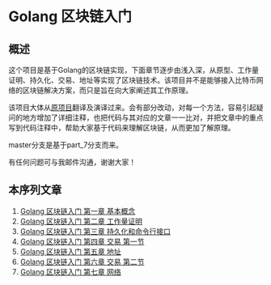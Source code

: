 # Golang 区块链入门

## 概述

这个项目是基于Golang的区块链实现，下面章节逐步由浅入深，从原型、工作量证明、持久化、交易、地址等实现了区块链技术。该项目并不是能够接入比特币网络的区块链解决方案，而只是旨在向大家阐述其工作原理。

该项目大体从[原项目](https://github.com/Jeiwan/blockchain_go)翻译及演译过来。会有部分改动，对每一个方法，容易引起疑问的地方增加了详细注释，也把代码与其对应的文章一一比对，并把文章中的重点写到代码注释中，帮助大家基于代码来理解区块链，从而更加了解原理。

master分支是基于part_7分支而来。

有任何问题可与我邮件沟通，谢谢大家！

## 本序列文章

1. [Golang 区块链入门 第一章 基本概念][本序列第一篇]
2. [Golang 区块链入门 第二章 工作量证明][本序列第二篇]
3. [Golang 区块链入门 第三章 持久化和命令行接口][本序列第三篇]
4. [Golang 区块链入门 第四章 交易 第一节][本序列第四篇]
5. [Golang 区块链入门 第五章 地址][本序列第五篇]
6. [Golang 区块链入门 第六章 交易 第二节][本序列第六篇]
7. [Golang 区块链入门 第七章 网络][本序列第七篇]

[本序列第一篇]: https://printfcoder.github.io/myblog/blockchain/abc/2018/03/05/abc-building-blockchain-in-go-part-1-basic-prototype/
[本序列第二篇]: https://printfcoder.github.io/myblog/blockchain/abc/2018/03/06/abc-building-blockchain-in-go-part-2-proof-of-work/
[本序列第三篇]: https://printfcoder.github.io/myblog/blockchain/abc/2018/03/07/abc-building-blockchain-in-go-part-3-persistence-and-cli/
[本序列第四篇]: https://printfcoder.github.io/myblog/blockchain/abc/2018/03/09/abc-building-blockchain-in-go-part-4-transactions-1/
[本序列第五篇]: https://printfcoder.github.io/myblog/blockchain/abc/2018/03/14/abc-building-blockchain-in-go-part-5-address/
[本序列第六篇]: https://printfcoder.github.io/myblog/blockchain/abc/2018/03/17/abc-building-blockchain-in-go-part-6-transactions-2/
[本序列第七篇]: https://printfcoder.github.io/myblog/blockchain/abc/2018/03/20/abc-building-blockchain-in-go-part-7-network/